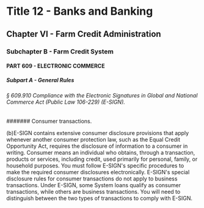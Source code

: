 
# Title 12 - Banks and Banking
## Chapter VI - Farm Credit Administration
### Subchapter B - Farm Credit System
#### PART 609 - ELECTRONIC COMMERCE
##### Subpart A - General Rules
###### § 609.910 Compliance with the Electronic Signatures in Global and National Commerce Act (Public Law 106-229) (E-SIGN).
####### Consumer transactions.

(b)E-SIGN contains extensive consumer disclosure provisions that apply whenever another consumer protection law, such as the Equal Credit Opportunity Act, requires the disclosure of information to a consumer in writing. Consumer means an individual who obtains, through a transaction, products or services, including credit, used primarily for personal, family, or household purposes. You must follow E-SIGN's specific procedures to make the required consumer disclosures electronically. E-SIGN's special disclosure rules for consumer transactions do not apply to business transactions. Under E-SIGN, some System loans qualify as consumer transactions, while others are business transactions. You will need to distinguish between the two types of transactions to comply with E-SIGN.
